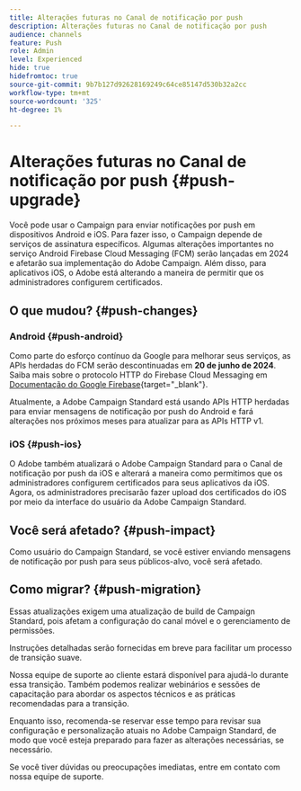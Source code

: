 ```yaml
---
title: Alterações futuras no Canal de notificação por push
description: Alterações futuras no Canal de notificação por push
audience: channels
feature: Push
role: Admin
level: Experienced
hide: true
hidefromtoc: true
source-git-commit: 9b7b127d92628169249c64ce85147d530b32a2cc
workflow-type: tm+mt
source-wordcount: '325'
ht-degree: 1%

---
```


# Alterações futuras no Canal de notificação por push {#push-upgrade}

Você pode usar o Campaign para enviar notificações por push em dispositivos Android e iOS. Para fazer isso, o Campaign depende de serviços de assinatura específicos. Algumas alterações importantes no serviço Android Firebase Cloud Messaging (FCM) serão lançadas em 2024 e afetarão sua implementação do Adobe Campaign. Além disso, para aplicativos iOS, o Adobe está alterando a maneira de permitir que os administradores configurem certificados.

## O que mudou? {#push-changes}

### Android {#push-android}

Como parte do esforço contínuo da Google para melhorar seus serviços, as APIs herdadas do FCM serão descontinuadas em **20 de junho de 2024**. Saiba mais sobre o protocolo HTTP do Firebase Cloud Messaging em [Documentação do Google Firebase](https://firebase.google.com/docs/cloud-messaging/http-server-ref){target="_blank"}.

Atualmente, a Adobe Campaign Standard está usando APIs HTTP herdadas para enviar mensagens de notificação por push do Android e fará alterações nos próximos meses para atualizar para as APIs HTTP v1.

### iOS {#push-ios}

O Adobe também atualizará o Adobe Campaign Standard para o Canal de notificação por push da iOS e alterará a maneira como permitimos que os administradores configurem certificados para seus aplicativos da iOS. Agora, os administradores precisarão fazer upload dos certificados do iOS por meio da interface do usuário da Adobe Campaign Standard.

## Você será afetado? {#push-impact}

Como usuário do Campaign Standard, se você estiver enviando mensagens de notificação por push para seus públicos-alvo, você será afetado.

## Como migrar? {#push-migration}

Essas atualizações exigem uma atualização de build de Campaign Standard, pois afetam a configuração do canal móvel e o gerenciamento de permissões.

Instruções detalhadas serão fornecidas em breve para facilitar um processo de transição suave.

Nossa equipe de suporte ao cliente estará disponível para ajudá-lo durante essa transição. Também podemos realizar webinários e sessões de capacitação para abordar os aspectos técnicos e as práticas recomendadas para a transição.

Enquanto isso, recomenda-se reservar esse tempo para revisar sua configuração e personalização atuais no Adobe Campaign Standard, de modo que você esteja preparado para fazer as alterações necessárias, se necessário.

Se você tiver dúvidas ou preocupações imediatas, entre em contato com nossa equipe de suporte.
